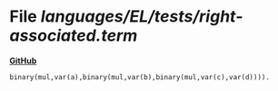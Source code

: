 # File _languages/EL/tests/right-associated.term_
**[GitHub](https://github.com/softlang/yas/blob/master/languages/EL/tests/right-associated.term)**
```
binary(mul,var(a),binary(mul,var(b),binary(mul,var(c),var(d)))).
```
